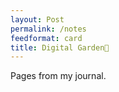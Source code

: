 ```yaml
---
layout: Post
permalink: /notes
feedformat: card
title: Digital Garden🌱
---
```


Pages from my journal. 